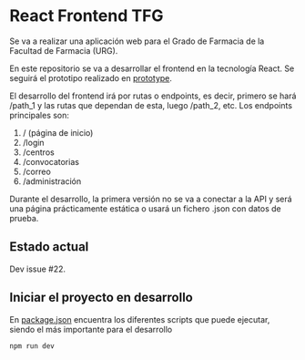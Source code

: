 # React Frontend TFG

Se va a realizar una aplicación web para el Grado de Farmacia
de la Facultad de Farmacia (URG).

En este repositorio se va a desarrollar el frontend en la tecnología
React. Se seguirá el prototipo realizado en [prototype](./prototype/README.md).

El desarrollo del frontend irá por rutas o endpoints, es decir, primero
se hará /path_1 y las rutas que dependan de esta, luego /path_2, etc.
Los endpoints principales son:

1. / (página de inicio)
2. /login
3. /centros
4. /convocatorias
5. /correo
6. /administración

Durante el desarrollo, la primera versión no se va a conectar a la API y será
una página prácticamente estática o usará un fichero .json con datos de prueba.

## Estado actual

Dev issue #22.

## Iniciar el proyecto en desarrollo

En [package.json](./package.json) encuentra los diferentes scripts que puede
ejecutar, siendo el más importante para el desarrollo

```
npm run dev
```
